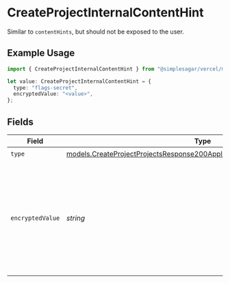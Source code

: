 # CreateProjectInternalContentHint

Similar to `contentHints`, but should not be exposed to the user.

## Example Usage

```typescript
import { CreateProjectInternalContentHint } from "@simplesagar/vercel/models/createprojectop.js";

let value: CreateProjectInternalContentHint = {
  type: "flags-secret",
  encryptedValue: "<value>",
};
```

## Fields

| Field                                                                                                                                                        | Type                                                                                                                                                         | Required                                                                                                                                                     | Description                                                                                                                                                  |
| ------------------------------------------------------------------------------------------------------------------------------------------------------------ | ------------------------------------------------------------------------------------------------------------------------------------------------------------ | ------------------------------------------------------------------------------------------------------------------------------------------------------------ | ------------------------------------------------------------------------------------------------------------------------------------------------------------ |
| `type`                                                                                                                                                       | [models.CreateProjectProjectsResponse200ApplicationJSONResponseBodyEnvType](../models/createprojectprojectsresponse200applicationjsonresponsebodyenvtype.md) | :heavy_check_mark:                                                                                                                                           | N/A                                                                                                                                                          |
| `encryptedValue`                                                                                                                                             | *string*                                                                                                                                                     | :heavy_check_mark:                                                                                                                                           | Contains the `value` of the env variable, encrypted with a special key to make decryption possible in the subscriber Lambda.                                 |